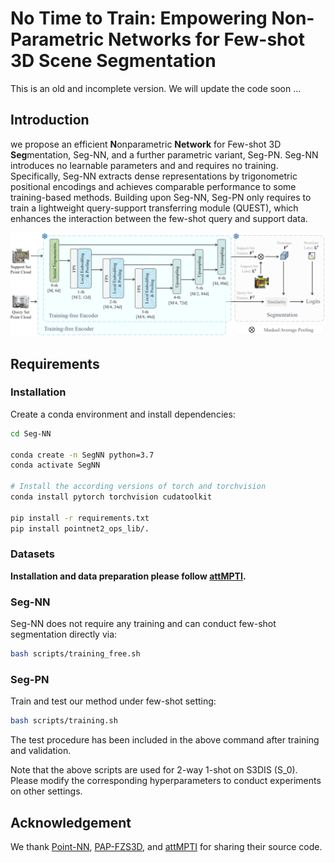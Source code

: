 # No Time to Train: Empowering Non-Parametric Networks for Few-shot 3D Scene Segmentation

This is an old and incomplete version. We will update the code soon ... 

## Introduction
we propose an efficient **N**onparametric **Network** for Few-shot 3D **Seg**mentation, Seg-NN, and a further parametric variant, Seg-PN. Seg-NN introduces no learnable parameters and and requires no training. Specifically, Seg-NN extracts dense representations by trigonometric positional encodings and achieves comparable performance to some training-based methods. Building upon Seg-NN, Seg-PN only requires to train a lightweight query-support transferring module (QUEST), which enhances the interaction between the few-shot query and support data.

![framework](framework3d.png)


## Requirements
### Installation
Create a conda environment and install dependencies:
```bash
cd Seg-NN 

conda create -n SegNN python=3.7
conda activate SegNN

# Install the according versions of torch and torchvision
conda install pytorch torchvision cudatoolkit

pip install -r requirements.txt
pip install pointnet2_ops_lib/.
```

### Datasets

**Installation and data preparation please follow [attMPTI](https://github.com/Na-Z/attMPTI).**



### Seg-NN 

Seg-NN does not require any training and can conduct few-shot segmentation directly via:

```bash
bash scripts/training_free.sh
```

### Seg-PN 

Train and test our method under few-shot setting:

```bash
bash scripts/training.sh
```

The test procedure has been included in the above command after training and validation.


Note that the above scripts are used for 2-way 1-shot on S3DIS (S_0). Please modify the corresponding hyperparameters to conduct experiments on other settings. 



## Acknowledgement
We thank [Point-NN](https://github.com/ZrrSkywalker/Point-NN/tree/main), [PAP-FZS3D](https://github.com/heshuting555/PAP-FZS3D), and [attMPTI](https://github.com/Na-Z/attMPTI) for sharing their source code.
